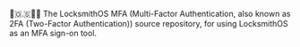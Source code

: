 🔐️🇴.🇸🔑️🌐️ The LocksmithOS MFA (Multi-Factor Authentication, also known as 2FA (Two-Factor Authentication)) source repository, for using LocksmithOS as an MFA sign-on tool.
